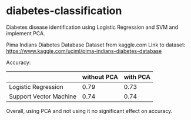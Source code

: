 # diabetes-classification
 Diabetes disease identification using Logistic Regression and SVM and implement PCA.


Pima Indians Diabetes Database Dataset from kaggle.com 
Link to dataset: https://www.kaggle.com/uciml/pima-indians-diabetes-database

Accuracy: 

|       	  |  without PCA  | with PCA |
| ----------- | ----------- | ----------- |
| Logistic Regression | 0.79 | 0.73	|
| Support Vector Machine | 0.74  | 0.74 |

Overall, using PCA and not using it no significant effect on accuracy.